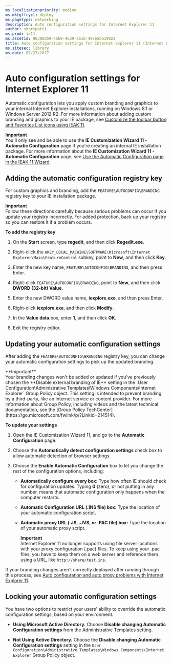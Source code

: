 ```yaml
---
ms.localizationpriority: medium
ms.mktglfcycl: deploy
ms.pagetype: networking
description: Auto configuration settings for Internet Explorer 11
author: shortpatti
ms.prod: ie11
ms.assetid: 90308d59-45b9-4639-ab1b-497e5ba19023
title: Auto configuration settings for Internet Explorer 11 (Internet Explorer 11 for IT Pros)
ms.sitesec: library
ms.date: 07/27/2017
---
```



# Auto configuration settings for Internet Explorer 11
Automatic configuration lets you apply custom branding and graphics to your internal Internet Explorer installations, running on Windows 8.1 or Windows Server 2012 R2. For more information about adding custom branding and graphics to your IE package, see [Customize the toolbar button and Favorites List icons using IEAK 11](../ie11-ieak/guidelines-toolbar-and-favorites-list-ieak11.md).<p>**Important**<br>You'll only see and be able to use the **IE Customization Wizard 11 - Automatic Configuration** page if you're creating an internal IE installation package. For more information about the **IE Customization Wizard 11 - Automatic Configuration** page, see [Use the Automatic Configuration page in the IEAK 11 Wizard](../ie11-ieak/auto-config-ieak11-wizard.md).

## Adding the automatic configuration registry key
For custom graphics and branding, add the `FEATURE\AUTOCONFIG\BRANDING` registry key to your IE installation package.<p>**Important**<br>Follow these directions carefully because serious problems can occur if you update your registry incorrectly. For added protection, back up your registry so you can restore it if a problem occurs.

 **To add the registry key**

1.  On the **Start** screen, type **regedit**, and then click **Regedit.exe**.

2.  Right-click the `HKEY_LOCAL_MACHINE\SOFTWARE\Microsoft\Internet Explorer\Main\FeatureControl` subkey, point to **New**, and then click **Key**.

3.  Enter the new key name, `FEATURE\AUTOCONFIG\BRANDING`, and then press Enter.

4.  Right-click `FEATURE\AUTOCONFIG\BRANDING`, point to **New**, and then click **DWORD (32-bit) Value**.

5.  Enter the new DWORD value name, **iexplore.exe**, and then press Enter.

6.  Right-click **iexplore.exe**, and then click **Modify**.

7.  In the **Value data** box, enter **1**, and then click **OK**.

8.  Exit the registry editor.

## Updating your automatic configuration settings
After adding the `FEATURE\AUTOCONFIG\BRANDING` registry key, you can change your automatic configuration settings to pick up the updated branding.
<p>**Important**<br>Your branding changes won't be added or updated if you've previously chosen the **Disable external branding of IE** setting in the `User Configuration\Administrative Templates\Windows Components\Internet Explorer` Group Policy object. This setting is intended to prevent branding by a third-party, like an Internet service or content provider. For more information about Group Policy, including videos and the latest technical documentation, see the [Group Policy TechCenter](https://go.microsoft.com/fwlink/p/?LinkId=214514).

 **To update your settings**

1.  Open the IE Customization Wizard 11, and go to the **Automatic Configuration** page.

2.  Choose the **Automatically detect configuration settings** check box to allow automatic detection of browser settings.

3.  Choose the **Enable Automatic Configuration** box to let you change the rest of the configuration options, including:

    -   **Automatically configure every box:** Type how often IE should check for configuration updates. Typing **0** (zero), or not putting in any number, means that automatic configuration only happens when the computer restarts.

    -   **Automatic Configuration URL (.INS file) box:** Type the location of your automatic configuration script.

    -   **Automatic proxy URL (.JS, .JVS, or .PAC file) box:** Type the location of your automatic proxy script.<p> **Important**<br>Internet Explorer 11 no longer supports using file server locations with your proxy configuration (.pac) files. To keep using your .pac files, you have to keep them on a web server and reference them using a URL, like `http://share/test.ins`.

If your branding changes aren't correctly deployed after running through this process, see [Auto configuration and auto proxy problems with Internet Explorer 11](auto-configuration-and-auto-proxy-problems-with-ie11.md).

## Locking your automatic configuration settings
You have two options to restrict your users' ability to override the automatic configuration settings, based on your environment.

-   **Using Microsoft Active Directory.** Choose **Disable changing Automatic Configuration settings** from the Administrative Templates setting.

-   **Not Using Active Directory.** Choose the **Disable changing Automatic Configuration settings** setting in the `User Configuration\Administrative Templates\Windows Components\Internet Explorer` Group Policy object.

 

 



